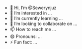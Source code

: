 - 👋 Hi, I’m @Sewerynjuz
- 👀 I’m interested in ...
- 🌱 I’m currently learning ...
- 💞️ I’m looking to collaborate on ...
- 📫 How to reach me ...
- 😄 Pronouns: ...
- ⚡ Fun fact: ...

<!---
Sewerynjuz/Sewerynjuz is a ✨ special ✨ repository because its `README.md` (this file) appears on your GitHub profile.
You can click the Preview link to take a look at your changes.
--->
